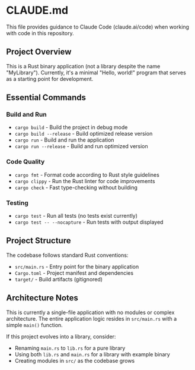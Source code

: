 # CLAUDE.md

This file provides guidance to Claude Code (claude.ai/code) when working with code in this repository.

## Project Overview

This is a Rust binary application (not a library despite the name "MyLibrary"). Currently, it's a minimal "Hello, world!" program that serves as a starting point for development.

## Essential Commands

### Build and Run
- `cargo build` - Build the project in debug mode
- `cargo build --release` - Build optimized release version
- `cargo run` - Build and run the application
- `cargo run --release` - Build and run optimized version

### Code Quality
- `cargo fmt` - Format code according to Rust style guidelines
- `cargo clippy` - Run the Rust linter for code improvements
- `cargo check` - Fast type-checking without building

### Testing
- `cargo test` - Run all tests (no tests exist currently)
- `cargo test -- --nocapture` - Run tests with output displayed

## Project Structure

The codebase follows standard Rust conventions:
- `src/main.rs` - Entry point for the binary application
- `Cargo.toml` - Project manifest and dependencies
- `target/` - Build artifacts (gitignored)

## Architecture Notes

This is currently a single-file application with no modules or complex architecture. The entire application logic resides in `src/main.rs` with a simple `main()` function.

If this project evolves into a library, consider:
- Renaming `main.rs` to `lib.rs` for a pure library
- Using both `lib.rs` and `main.rs` for a library with example binary
- Creating modules in `src/` as the codebase grows